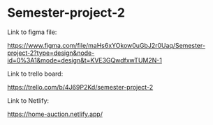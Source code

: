 # Semester-project-2

Link to figma file:

https://www.figma.com/file/maHs6xYOkow0uGbJ2r0Uaq/Semester-project-2?type=design&node-id=0%3A1&mode=design&t=KVE3GQwdfxwTUM2N-1

Link to trello board:

https://trello.com/b/4J69P2Kd/semester-project-2


Link to Netlify:

https://home-auction.netlify.app/
